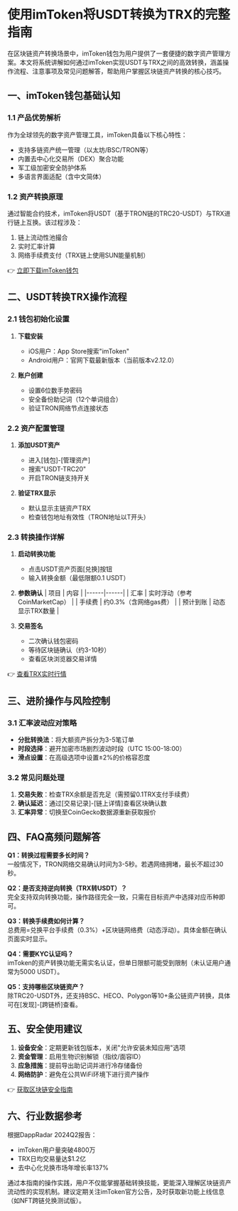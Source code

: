 # 使用imToken将USDT转换为TRX的完整指南

在区块链资产转换场景中，imToken钱包为用户提供了一套便捷的数字资产管理方案。本文将系统讲解如何通过imToken实现USDT与TRX之间的高效转换，涵盖操作流程、注意事项及常见问题解答，帮助用户掌握区块链资产转换的核心技巧。

## 一、imToken钱包基础认知

### 1.1 产品优势解析
作为全球领先的数字资产管理工具，imToken具备以下核心特性：
- 支持多链资产统一管理（以太坊/BSC/TRON等）
- 内置去中心化交易所（DEX）聚合功能
- 军工级加密安全防护体系
- 多语言界面适配（含中文简体）

### 1.2 资产转换原理
通过智能合约技术，imToken将USDT（基于TRON链的TRC20-USDT）与TRX进行链上互换。该过程涉及：
1. 链上流动性池撮合
2. 实时汇率计算
3. 网络手续费支付（TRX链上使用SUN能量机制）

👉 [立即下载imToken钱包](https://bit.ly/okx_welcome)

## 二、USDT转换TRX操作流程

### 2.1 钱包初始化设置
1. **下载安装**
   - iOS用户：App Store搜索"imToken"
   - Android用户：官网下载最新版本（当前版本v2.12.0）
   
2. **账户创建**
   - 设置6位数手势密码
   - 安全备份助记词（12个单词组合）
   - 验证TRON网络节点连接状态

### 2.2 资产配置管理
1. **添加USDT资产**
   - 进入[钱包]-[管理资产]
   - 搜索"USDT-TRC20"
   - 开启TRON链支持开关

2. **验证TRX显示**
   - 默认显示主链资产TRX
   - 检查钱包地址有效性（TRON地址以T开头）

### 2.3 转换操作详解
1. **启动转换功能**
   - 点击USDT资产页面[兑换]按钮
   - 输入转换金额（最低限额0.1 USDT）

2. **参数确认**
   | 项目 | 内容 |
   |------|------|
   | 汇率 | 实时浮动（参考CoinMarketCap） |
   | 手续费 | 约0.3%（含网络gas费） |
   | 预计到账 | 动态显示TRX数量 |

3. **交易签名**
   - 二次确认钱包密码
   - 等待区块链确认（约3-10秒）
   - 查看区块浏览器交易详情

👉 [查看TRX实时行情](https://bit.ly/okx_welcome)

## 三、进阶操作与风险控制

### 3.1 汇率波动应对策略
- **分批转换法**：将大额资产拆分为3-5笔订单
- **时段选择**：避开加密市场剧烈波动时段（UTC 15:00-18:00）
- **滑点设置**：在高级选项中设置±2%的价格容忍度

### 3.2 常见问题处理
1. **交易失败**：检查TRX余额是否充足（需预留0.1TRX支付手续费）
2. **确认延迟**：通过[交易记录]-[链上详情]查看区块确认数
3. **汇率异常**：切换至CoinGecko数据源重新获取报价

## 四、FAQ高频问题解答

**Q1：转换过程需要多长时间？**  
一般情况下，TRON网络交易确认时间为3-5秒。若遇网络拥堵，最长不超过30秒。

**Q2：是否支持逆向转换（TRX转USDT）？**  
完全支持双向转换功能，操作路径完全一致，只需在目标资产中选择对应币种即可。

**Q3：转换手续费如何计算？**  
总费用=兑换平台手续费（0.3%）+区块链网络费（动态浮动）。具体金额在确认页面实时显示。

**Q4：需要KYC认证吗？**  
imToken的资产转换功能无需实名认证，但单日限额可能受到限制（未认证用户通常为5000 USDT）。

**Q5：支持哪些区块链资产？**  
除TRC20-USDT外，还支持BSC、HECO、Polygon等10+条公链资产转换，具体可在[发现]-[跨链桥]查看。

## 五、安全使用建议

1. **设备安全**：定期更新钱包版本，关闭"允许安装未知应用"选项
2. **资金管理**：启用生物识别解锁（指纹/面容ID）
3. **应急措施**：提前导出助记词并进行冷存储备份
4. **网络防护**：避免在公共WiFi环境下进行资产操作

👉 [获取区块链安全指南](https://bit.ly/okx_welcome)

## 六、行业数据参考

根据DappRadar 2024Q2报告：
- imToken用户量突破4800万
- TRX日均交易量达$1.2亿
- 去中心化兑换市场年增长率137%

通过本指南的操作实践，用户不仅能掌握基础转换技能，更能深入理解区块链资产流动性的实现机制。建议定期关注imToken官方公告，及时获取新功能上线信息（如NFT跨链兑换测试版）。